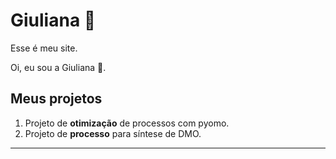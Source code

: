 # Giuliana 🚀

Esse é meu site.

Oi, eu sou a Giuliana 🚀.

## Meus projetos

1. Projeto de **otimização** de processos com pyomo.
2. Projeto de **processo** para síntese de DMO.

---



